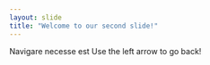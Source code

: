 ```yaml
---
layout: slide
title: "Welcome to our second slide!"
---
```

Navigare necesse est
Use the left arrow to go back!
